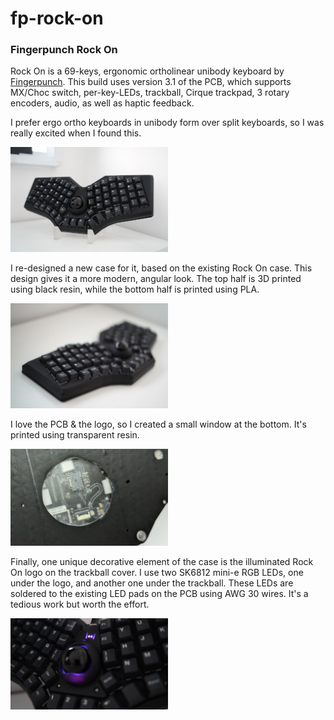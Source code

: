 # fp-rock-on

### Fingerpunch Rock On

Rock On is a 69-keys, ergonomic ortholinear unibody keyboard by [Fingerpunch](https://fingerpunch.xyz/). This build uses version 3.1 of the PCB, which supports MX/Choc switch, per-key-LEDs, trackball, Cirque trackpad, 3 rotary encoders, audio, as well as haptic feedback. 

I prefer ergo ortho keyboards in unibody form over split keyboards, so I was really excited when I found this. 

<img src="rock-on-1.jpg" alt="image" width="50%" height="auto">

I re-designed a new case for it, based on the existing Rock On case. This design gives it a more modern, angular look. The top half is 3D printed using black resin, while the bottom half is printed using PLA.

<img src="rock-on-2.jpg" alt="image" width="50%" height="auto">

I love the PCB & the logo, so I created a small window at the bottom. It's printed using transparent resin.

<img src="rock-on-3.jpg" alt="image" width="50%" height="auto">

Finally, one unique decorative element of the case is the illuminated Rock On logo on the trackball cover. I use two SK6812 mini-e RGB LEDs, one under the logo, and another one under the trackball. These LEDs are soldered to the existing LED pads on the PCB using AWG 30 wires. It's a tedious work but worth the effort.

<img src="rock-on-4.jpg" alt="image" width="50%" height="auto">










